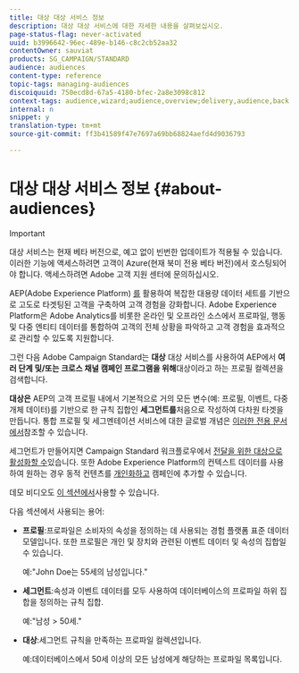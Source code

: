 ```yaml
---
title: 대상 대상 서비스 정보
description: 대상 대상 서비스에 대한 자세한 내용을 살펴보십시오.
page-status-flag: never-activated
uuid: b3996642-96ec-489e-b146-c8c2cb52aa32
contentOwner: sauviat
products: SG_CAMPAIGN/STANDARD
audience: audiences
content-type: reference
topic-tags: managing-audiences
discoiquuid: 750ecd8d-67a5-4180-bfec-2a8e3098c812
context-tags: audience,wizard;audience,overview;delivery,audience,back
internal: n
snippet: y
translation-type: tm+mt
source-git-commit: ff3b41589f47e7697a69bb68824aefd4d9036793

---
```



# 대상 대상 서비스 정보 {#about-audiences}

>[!IMPORTANT]
>
>대상 서비스는 현재 베타 버전으로, 예고 없이 빈번한 업데이트가 적용될 수 있습니다. 이러한 기능에 액세스하려면 고객이 Azure(현재 북미 전용 베타 버전)에서 호스팅되어야 합니다. 액세스하려면 Adobe 고객 지원 센터에 문의하십시오.

AEP(Adobe Experience Platform) [를](https://www.adobe.io/apis/experienceplatform/home.html) 활용하여 복잡한 대용량 데이터 세트를 기반으로 고도로 타겟팅된 고객을 구축하여 고객 경험을 강화합니다. Adobe Experience Platform은 Adobe Analytics를 비롯한 온라인 및 오프라인 소스에서 프로파일, 행동 및 다중 엔티티 데이터를 통합하여 고객의 전체 상황을 파악하고 고객 경험을 효과적으로 관리할 수 있도록 지원합니다.

그런 다음 Adobe Campaign Standard는 **대상** 대상 서비스를 사용하여 AEP에서 **여러 단계 및/또는 크로스 채널 캠페인 프로그램을 위해**&#x200B;대상이라고 하는 프로필 컬렉션을 검색합니다.

**대상은** AEP의 고객 프로필 내에서 기본적으로 거의 모든 변수(예: 프로필, 이벤트, 다중 개체 데이터)를 기반으로 한 규칙 집합인 **세그먼트를**&#x200B;처음으로 작성하여 다차원 타겟을 만듭니다. 통합 프로필 및 세그멘테이션 서비스에 대한 글로벌 개념은 [이러한 전용 문서에서](https://www.adobe.io/apis/experienceplatform/home/profile-identity-segmentation.html)참조할 수 있습니다.

세그먼트가 만들어지면 Campaign Standard 워크플로우에서 [전달을 위한 대상으로 활성화할 수](../../automating/using/aep-targeting-audiences.md)있습니다. 또한 Adobe Experience Platform의 컨텍스트 데이터를 사용하여 원하는 경우 동적 컨텐츠를 [개인화하고](../../automating/using/aep-personalizing-campaigns.md) 캠페인에 추가할 수 있습니다.

데모 비디오도 [이 섹션에서](https://docs.adobe.com/content/help/en/campaign-learn/campaign-standard-tutorials/profiles-and-audiences/audience-destinations/audience-destinations-overview.html)사용할 수 있습니다.

다음 섹션에서 사용되는 용어:

* **프로필**:프로파일은 소비자의 속성을 정의하는 데 사용되는 경험 플랫폼 표준 데이터 모델입니다. 또한 프로필은 개인 및 장치와 관련된 이벤트 데이터 및 속성의 집합일 수 있습니다.

   예:&quot;John Doe는 55세의 남성입니다.&quot;

* **세그먼트**:속성과 이벤트 데이터를 모두 사용하여 데이터베이스의 프로파일 하위 집합을 정의하는 규칙 집합.

   예:&quot;남성 > 50세.&quot;

* **대상**:세그먼트 규칙을 만족하는 프로파일 컬렉션입니다.

   예:데이터베이스에서 50세 이상의 모든 남성에게 해당하는 프로파일 목록입니다.
